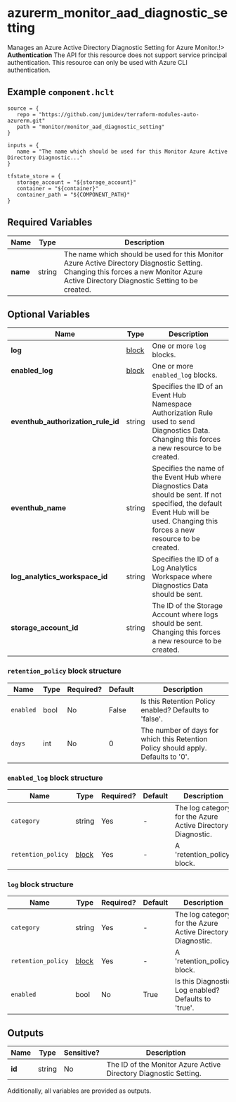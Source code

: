 # azurerm_monitor_aad_diagnostic_setting

Manages an Azure Active Directory Diagnostic Setting for Azure Monitor.!> **Authentication** The API for this resource does not support service principal authentication. This resource can only be used with Azure CLI authentication.

## Example `component.hclt`

```hcl
source = {
   repo = "https://github.com/jumidev/terraform-modules-auto-azurerm.git"   
   path = "monitor/monitor_aad_diagnostic_setting"   
}

inputs = {
   name = "The name which should be used for this Monitor Azure Active Directory Diagnostic..."   
}

tfstate_store = {
   storage_account = "${storage_account}"   
   container = "${container}"   
   container_path = "${COMPONENT_PATH}"   
}

```

## Required Variables

| Name | Type |  Description |
| ---- | --------- |  ----------- |
| **name** | string |  The name which should be used for this Monitor Azure Active Directory Diagnostic Setting. Changing this forces a new Monitor Azure Active Directory Diagnostic Setting to be created. | 

## Optional Variables

| Name | Type |  Description |
| ---- | --------- |  ----------- |
| **log** | [block](#log-block-structure) |  One or more `log` blocks. | 
| **enabled_log** | [block](#enabled_log-block-structure) |  One or more `enabled_log` blocks. | 
| **eventhub_authorization_rule_id** | string |  Specifies the ID of an Event Hub Namespace Authorization Rule used to send Diagnostics Data. Changing this forces a new resource to be created. | 
| **eventhub_name** | string |  Specifies the name of the Event Hub where Diagnostics Data should be sent. If not specified, the default Event Hub will be used. Changing this forces a new resource to be created. | 
| **log_analytics_workspace_id** | string |  Specifies the ID of a Log Analytics Workspace where Diagnostics Data should be sent. | 
| **storage_account_id** | string |  The ID of the Storage Account where logs should be sent. Changing this forces a new resource to be created. | 

### `retention_policy` block structure

| Name | Type | Required? | Default | Description |
| ---- | ---- | --------- | ------- | ----------- |
| `enabled` | bool | No | False | Is this Retention Policy enabled? Defaults to 'false'. |
| `days` | int | No | 0 | The number of days for which this Retention Policy should apply. Defaults to '0'. |

### `enabled_log` block structure

| Name | Type | Required? | Default | Description |
| ---- | ---- | --------- | ------- | ----------- |
| `category` | string | Yes | - | The log category for the Azure Active Directory Diagnostic. |
| `retention_policy` | [block](#retention_policy-block-structure) | Yes | - | A 'retention_policy' block. |

### `log` block structure

| Name | Type | Required? | Default | Description |
| ---- | ---- | --------- | ------- | ----------- |
| `category` | string | Yes | - | The log category for the Azure Active Directory Diagnostic. |
| `retention_policy` | [block](#retention_policy-block-structure) | Yes | - | A 'retention_policy' block. |
| `enabled` | bool | No | True | Is this Diagnostic Log enabled? Defaults to 'true'. |



## Outputs

| Name | Type | Sensitive? | Description |
| ---- | ---- | --------- | --------- |
| **id** | string | No  | The ID of the Monitor Azure Active Directory Diagnostic Setting. | 

Additionally, all variables are provided as outputs.
